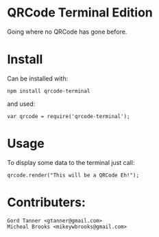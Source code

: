 # QRCode Terminal Edition
Going where no QRCode has gone before.

# Install

Can be installed with:

    npm install qrcode-terminal

and used:

    var qrcode = require('qrcode-terminal');

# Usage

To display some data to the terminal just call:

    qrcode.render("This will be a QRCode Eh!");

# Contributers:

    Gord Tanner <gtanner@gmail.com>
    Micheal Brooks <mikeywbrooks@gmail.com>
